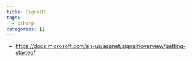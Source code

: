 ```yaml
---
title: SignalR
tags:
  - csharp
categories: []
---
```


* https://docs.microsoft.com/en-us/aspnet/signalr/overview/getting-started/
